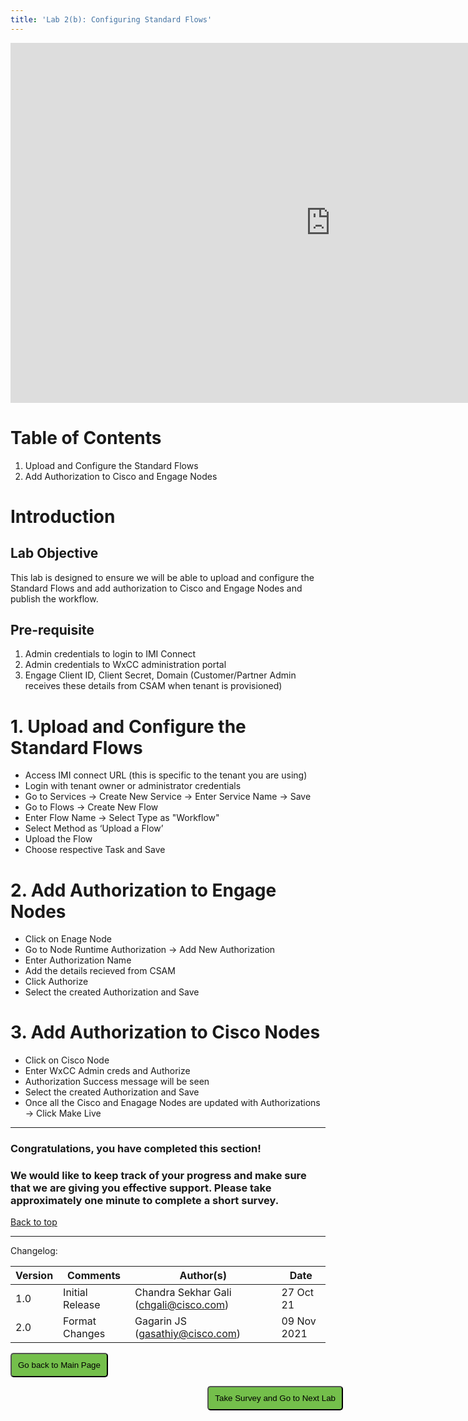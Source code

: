 ```yaml
---
title: 'Lab 2(b): Configuring Standard Flows'
---
```


<iframe width="1024" height="576" src="https://www.youtube.com/embed/d3ZIhE4UZDI" title="" frameborder="0" allow="accelerometer; autoplay; clipboard-write; encrypted-media; gyroscope; picture-in-picture" allowfullscreen></iframe>

# Table of Contents

1. Upload and Configure the Standard Flows
2. Add Authorization to Cisco and Engage Nodes


# Introduction

## Lab Objective

This lab is designed to ensure we will be able to upload and configure the Standard Flows and add authorization to Cisco and Engage Nodes and publish the workflow.  


## Pre-requisite

1. Admin credentials to login to IMI Connect
2. Admin credentials to WxCC administration portal
2. Engage Client ID, Client Secret, Domain (Customer/Partner Admin receives these details from CSAM when tenant is provisioned)



# 1. Upload and Configure the Standard Flows

- Access IMI connect URL (this is specific to the tenant you are using) 
- Login with tenant owner or administrator credentials
- Go to Services -> Create New Service -> Enter Service Name -> Save
- Go to Flows -> Create New Flow
- Enter Flow Name -> Select Type as "Workflow"
- Select Method as ‘Upload a Flow’
- Upload the Flow
- Choose respective Task and Save


# 2. Add Authorization to Engage Nodes

- Click on Enage Node
- Go to Node Runtime Authorization -> Add New Authorization
- Enter Authorization Name
- Add the details recieved from CSAM
- Click Authorize 
- Select the created Authorization and Save


# 3. Add Authorization to Cisco Nodes

- Click on Cisco Node
- Enter WxCC Admin creds and Authorize
- Authorization Success message will be seen
- Select the created Authorization and Save
- Once all the Cisco and Enagage Nodes are updated with Authorizations -> Click Make Live

---

### Congratulations, you have completed this section! 
### We would like to keep track of your progress and make sure that we are giving you effective support. Please take approximately one minute to complete a short survey.

[Back to top](#table-of-contents)

---

Changelog:

| **Version** | **Comments** | **Author(s)** | **Date** |
| --- | --- | --- | --- |
| 1.0 | Initial Release | Chandra Sekhar Gali (chgali@cisco.com) | 27 Oct 21 |
| 2.0 | Format Changes | Gagarin JS (gasathiy@cisco.com) | 09 Nov 2021 |

<script>
function mainPage() {window.location.href = "https://wxcctechsummit.github.io/wxcclabguides/NewDigital/HomePage.html";}
function nextLab() 
 {
 window.open("https://app.smartsheet.com/b/form/ff1e015c4aed46bfab3f5caed7850aa4", '_blank');
 window.location.href = "https://wxcctechsummit.github.io/wxcclabguides/NewDigital/2c_Flow_debugging.html";
 }
</script>

<div id="button-row">
	<button onclick="mainPage()" style="
  border-radius: 5px;
  background-color: rgb(116,191,75);
  padding: 10px;">Go back to Main Page</button>

<button onclick="nextLab()" style="
  position: absolute;
  right: 200px;
  border-radius: 5px;
  background-color: rgb(116,191,75);
  padding: 10px;">Take Survey and Go to Next Lab</button>


</div>
